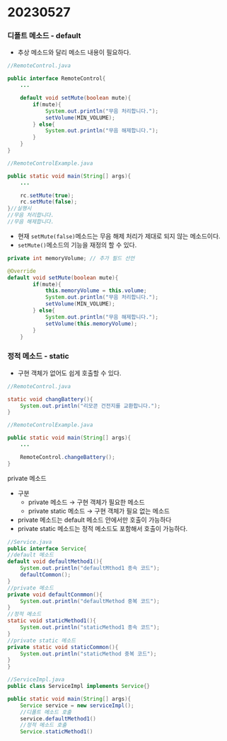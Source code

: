 # 20230527

### 디폴트 메소드 - default

- 추상 메소드와 달리 메소드 내용이 필요하다.

```java
//RemoteControl.java

public interface RemoteControl{
	...

	default void setMute(boolean mute){
		if(mute){
			System.out.println("무음 처리합니다.");
			setVolume(MIN_VOLUME);
		} else{
			System.out.println("무음 해제합니다.");
		}
	}
}
```

```java
//RemoteControlExample.java

public static void main(String[] args){
	...

	rc.setMute(true);
	rc.setMute(false);
}//실행시
//무음 처리합니다.
//무음 해제합니다.
```

- 현재 `setMute(false)`메소드는 무음 해제 처리가 제대로 되지 않는 메소드이다.
- `setMute()`메소드의 기능을 재정의 할 수 있다.

```java
private int memoryVolume; // 추가 필드 선언

@Override
default void setMute(boolean mute){
		if(mute){
			this.memoryVolume = this.volume;
			System.out.println("무음 처리합니다.");
			setVolume(MIN_VOLUME);
		} else{
			System.out.println("무음 해제합니다.");
			setVolume(this.memoryVolume);
		}
	}
```

### 정적 메소드 - static

- 구현 객체가 없어도 쉽게 호출할 수 있다.

```java
//RemoteControl.java

static void changBattery(){
	System.out.println("리모콘 건전지를 교환합니다.");
}
```

```java
//RemoteControlExample.java

public static void main(String[] args){
	...

	RemoteControl.changeBattery();
}
```

private 메소드

- 구분
    - private 메소드 → 구현 객체가 필요한 메소드
    - private static 메소드 → 구현 객체가 필요 없는 메소드
- private 메소드는 default 메소드 안에서만 호출이 가능하다
- private static 메소드는 정적 메소드도 포함해서 호출이 가능하다.

```java
//Service.java
public interface Service{
//default 메소드
default void defaultMethod1(){
	System.out.println("defaultMthod1 종속 코드");
	defaultCommon();
}
//private 메소드
private void defaultConmmon(){
	System.out.println("defaultMethod 중복 코드");
}
//정적 메소드
static void staticMethod1(){
	System.out.println("staticMethod1 종속 코드");
}
//private static 메소드
private static void staticCommon(){
	System.out.println("staticMethod 중복 코드");
}
}
```

```java
//ServiceImpl.java
public class ServiceImpl implements Service{}
```

```java
public static void main(String[] args){
	Service service = new serviceImpl();
	//디폴트 메소드 호출
	service.defaultMethod1()
	//정적 메소드 호출
	Service.staticMethod1()
```
